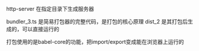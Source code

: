 
http-server 在指定目录下生成服务器

bundler_3.ts 是简易打包器的完整代码，是打包的核心原理
dist_2 是其打包后生成的，可以直接运行的

打包使用的是babel-core的功能，把import/export变成能在浏览器上运行的